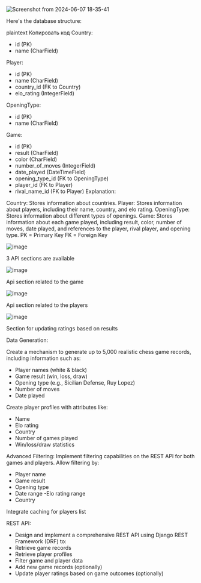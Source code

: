 ![Screenshot from 2024-06-07 18-35-41](https://github.com/SattorovSharofiddin/chess-tournament/assets/82801130/76dcf0d2-e1a3-463f-8950-c85b24f336f6)


Here's the database structure:

plaintext
Копировать код
Country:
- id (PK)
- name (CharField)

Player:
- id (PK)
- name (CharField)
- country_id (FK to Country)
- elo_rating (IntegerField)

OpeningType:
- id (PK)
- name (CharField)

Game:
- id (PK)
- result (CharField)
- color (CharField)
- number_of_moves (IntegerField)
- date_played (DateTimeField)
- opening_type_id (FK to OpeningType)
- player_id (FK to Player)
- rival_name_id (FK to Player)
Explanation:

Country: Stores information about countries.
Player: Stores information about players, including their name, country, and elo rating.
OpeningType: Stores information about different types of openings.
Game: Stores information about each game played, including result, color, number of moves, date played, and references to the player, rival player, and opening type.
PK = Primary Key
FK = Foreign Key




![image](https://github.com/SattorovSharofiddin/chess-tournament/assets/82801130/e839119b-47ea-440f-b036-2cb21ca7ccc5)


3 API sections are available




![image](https://github.com/SattorovSharofiddin/chess-tournament/assets/82801130/23c50bf6-2f8b-4021-a454-10e7386cb4d7)


Api section related to the game




![image](https://github.com/SattorovSharofiddin/chess-tournament/assets/82801130/326a5275-e30d-4ff2-90a0-19c85921133b)



Api section related to the players





![image](https://github.com/SattorovSharofiddin/chess-tournament/assets/82801130/c3700e7e-1c0a-43a4-bbfc-1af12b3106ef)


Section for updating ratings based on results




Data Generation:

Create a mechanism to generate up to 5,000 realistic chess game records, including information such as:
- Player names (white & black)
- Game result (win, loss, draw)
- Opening type (e.g., Sicilian Defense, Ruy Lopez)
- Number of moves
- Date played

Create player profiles with attributes like:
- Name
- Elo rating
- Country
- Number of games played
- Win/loss/draw statistics

Advanced Filtering:
Implement filtering capabilities on the REST API for both games and players. Allow filtering by:
- Player name
- Game result
- Opening type
- Date range
-Elo rating range
- Country

Integrate caching for players list


REST API:
- Design and implement a comprehensive REST API using Django REST Framework (DRF) to:
- Retrieve game records
- Retrieve player profiles
- Filter game and player data
- Add new game records (optionally)
- Update player ratings based on game outcomes (optionally)


